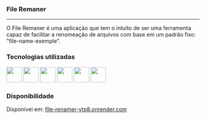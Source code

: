 ### File Remaner
<hr>
 O File Remaner é uma aplicação que tem o intuito de ser uma ferramenta capaz de facilitar a renomeação de arquivos com base em um padrão fixo: "file-name-exemple".

 ### Tecnologias utilizadas
<div style="display: inline">
  <img width="40px" height="40px" src="https://cdn.jsdelivr.net/gh/devicons/devicon/icons/html5/html5-original.svg" />
  <img width="40px" height="40px" src="https://cdn.jsdelivr.net/gh/devicons/devicon/icons/css3/css3-original.svg" />
  <img width="40px" height="40px" src="https://cdn.jsdelivr.net/gh/devicons/devicon@latest/icons/javascript/javascript-original.svg" />
  <img width="40px" height="40px" src="https://cdn.jsdelivr.net/gh/devicons/devicon@latest/icons/jquery/jquery-original-wordmark.svg" />
  <img width="40px" height="40px" src="https://cdn.jsdelivr.net/gh/devicons/devicon@latest/icons/python/python-original.svg" />
  <img width="40px" height="40px" src="https://cdn.jsdelivr.net/gh/devicons/devicon@latest/icons/flask/flask-original.svg" />
</div>

### Disponibilidade
 Disponível em: <a href="https://file-renamer-ytp8.onrender.com/" target="_blank">file-renamer-ytp8.onrender.com</a>
